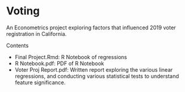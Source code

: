 # Voting
An Econometrics project exploring factors that influenced 2019 voter registration in California. <br>

Contents
- Final Project.Rmd: R Notebook of regressions <br>
- R Notebook.pdf: PDF of R Notebook <br>
- Voter Proj Report.pdf: Written report exploring the various linear regressions, and conducting various statistical tests to understand feature significance. <br>
